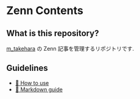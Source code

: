 # Zenn Contents

## What is this repository?

[m_takehara](https://zenn.dev/m_takehara) の Zenn 記事を管理するリポジトリです.

## Guidelines

* [📘 How to use](https://zenn.dev/zenn/articles/zenn-cli-guide)
* [📘 Markdown guide](https://zenn.dev/zenn/articles/markdown-guide)

